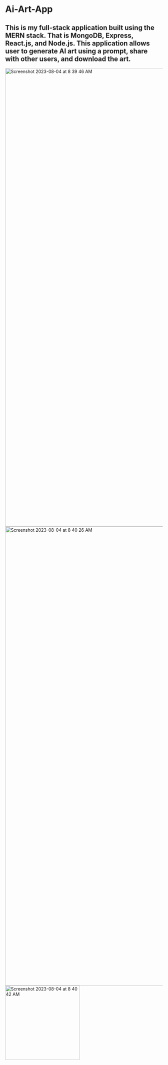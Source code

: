 # Ai-Art-App

## This is my full-stack application built using the MERN stack. That is MongoDB, Express, React.js, and Node.js. This application allows user to generate AI art using a prompt, share with other users, and download the art.

<img width="1468" alt="Screenshot 2023-08-04 at 8 39 46 AM" src="https://github.com/imadksiddiqui/Ai-Art-App/assets/79279316/5dfd7a0b-6091-46c8-af62-b9faaae1fcd7">
<img width="1469" alt="Screenshot 2023-08-04 at 8 40 26 AM" src="https://github.com/imadksiddiqui/Ai-Art-App/assets/79279316/e8a6d1dc-e77f-41cb-b3e3-0b57f827da91">
<img width="238" alt="Screenshot 2023-08-04 at 8 40 42 AM" src="https://github.com/imadksiddiqui/Ai-Art-App/assets/79279316/73d7cd34-cac8-4bbf-b271-0d510953d4f1">
